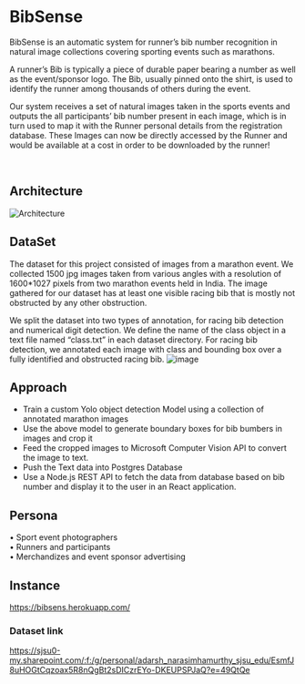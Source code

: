 # BibSense
BibSense is an automatic system for runner’s bib number recognition in natural image collections covering sporting events such as marathons.

A runner’s Bib is typically a piece of durable paper bearing a number as well as the event/sponsor logo. The Bib, usually pinned onto the shirt, is used to identify the runner among thousands of others during the event. 

Our system receives a set of natural images taken in the sports events and outputs the all participants’ bib number present in each image, which is in turn used to map it with the Runner personal details from the registration database. These Images can now be directly accessed by the Runner and would be available at a cost in order to be downloaded by the runner!

<br/>

## Architecture
![Architecture](https://github.com/sjsucmpe272-fall21/BibSense/blob/main/architecture.jpg)

## DataSet
The dataset for this project consisted of images from a marathon event. We collected 1500 jpg images taken from various angles with a resolution of 1600*1027 pixels from two marathon events held in India. The image gathered for our dataset has at least one visible racing bib that is mostly not obstructed by any other obstruction.

We split the dataset into two types of annotation, for racing bib detection and numerical digit detection. We define the name of the class object in a text file named “class.txt” in each dataset directory. For racing bib detection, we annotated each image with class and bounding box over a fully identified and obstructed racing bib.
![image](https://user-images.githubusercontent.com/89804212/191203289-97694fb4-38d2-4529-8ea7-d7a88d09d81f.png)


## Approach <br/>
- Train a custom Yolo object detection Model using a collection of annotated marathon images
- Use the above model to generate boundary boxes for bib bumbers in images and crop it
- Feed the cropped images to Microsoft Computer Vision API to convert the image to text.
- Push the Text data into Postgres Database
- Use a Node.js REST API to fetch the data from database based on bib number and display it to the user in an React application. 

## Persona  <br/>
•	Sport event photographers <br/>
•	Runners and participants <br/>
•	Merchandizes and event sponsor advertising <br/>

## Instance
https://bibsens.herokuapp.com/



### Dataset link <br/>
https://sjsu0-my.sharepoint.com/:f:/g/personal/adarsh_narasimhamurthy_sjsu_edu/EsmfJ8uHOGtCqzoax5R8nQgBt2sDICzrEYo-DKEUPSPJaQ?e=49QtQe


